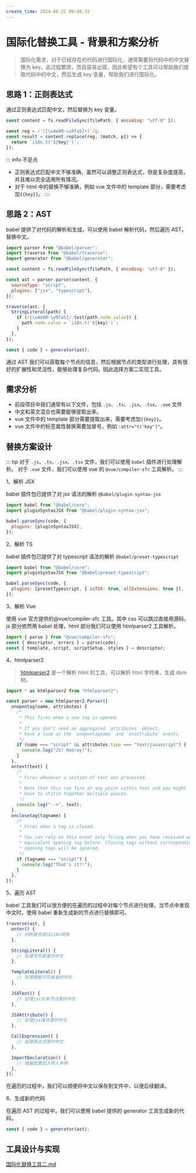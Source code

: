 ```yaml
---
create_time: 2024-06-22 00:49:32
---
```


# 国际化替换工具 - 背景和方案分析

> 国际化需求，对于已经存在的代码进行国际化，通常需要将代码中的中文替换为 key。此过程繁琐，而且容易出错，因此希望有个工具可以帮助我们提取代码中的中文，然后生成 key 变量，帮助我们进行国际化。

## 思路 1：正则表达式

通过正则表达式匹配中文，然后替换为 key 变量。

```js
const content = fs.readFileSync(filePath, { encoding: "utf-8" });

const reg = /'([\u4e00-\u9fa5]+)'/g;
const result = content.replace(reg, (match, p1) => {
  return `i18n.t('${key}')`;
});
```

::: info 不足点

- 正则表达式匹配中文不够准确，虽然可以调整正则表达式，但是复杂度提高，并且难以完全适用所有情况。
- 对于 html 中的替换不够准确，例如 vue 文件中的 template 部分，需要考虑加`{{key}}`。
  :::

## 思路 2：AST

babel 提供了对代码的解析和生成，可以使用 babel 解析代码，然后遍历 AST，替换中文。

```js
import parser from "@babel/parser";
import traverse from "@babel/traverse";
import generator from "@babel/generator";

const content = fs.readFileSync(filePath, { encoding: "utf-8" });

const ast = parser.parse(content, {
  sourceType: "script",
  plugins: ["jsx", "typescript"],
});

traverse(ast, {
  StringLiteral(path) {
    if (/[\u4e00-\u9fa5]/.test(path.node.value)) {
      path.node.value = `i18n.t('${key}')`;
    }
  },
});

const { code } = generator(ast);
```

通过 AST 我们可以获取每个节点的信息，然后根据节点的类型进行处理，具有很好的扩展性和灵活性，能够处理复杂代码。因此选择方案二实现工具。

## 需求分析

- 前段项目中我们通常有以下文件，包括 `.js`、`.ts`、`.jsx`、`.tsx`、`.vue` 文件
- 中文和英文混合也需要能够提取出来。
- vue 文件中的 template 部分需要提取出来，需要考虑加`{{key}}`。
- vue 文件中的标签属性替换需要加冒号，例如 `:attr="t('key')"`。

## 替换方案设计

::: tip
对于 `.js`、`.ts`、`.jsx`、`.tsx` 文件，我们可以使用 `babel` 插件进行处理解析。
对于 `.vue` 文件，我们可以使用 vue 的 `@vue/compiler-sfc` 工具解析。
:::

1、解析 JSX

babel 插件包已提供了对 jsx 语法的解析 `@babel/plugin-syntax-jsx`

```js
import babel from "@babel/core";
import pluginSyntaxJSX from "@babel/plugin-syntax-jsx";

babel.parseSync(code, {
  plugins: [pluginSyntaxJSX],
});
```

2、解析 TS

babel 插件包已提供了对 typescript 语法的解析 `@babel/preset-typescript`

```js
import babel from "@babel/core";
import pluginSyntaxJSX from "@babel/preset-typescript";

babel.parseSync(code, {
  plugins: [presetTypescript, { isTSX: true, allExtensions: true }],
});
```

3、解析 Vue

使用 vue 官方提供的@vue/compiler-sfc 工具。其中 css 可以跳过直接用源码，js 部分依然用 babel 处理，html 部分我们可以使用 htmlparser2 工具解析。

```js
import { parse } from "@vue/compiler-sfc";
const { descriptor, errors } = parse(code);
const { template, script, scriptSetup, styles } = descriptor;
```

4、htmlparser2

> [htmlparser2](https://github.com/fb55/htmlparser2) 是一个解析 html 的工具，可以解析 html 字符串，生成 dom 树。

```js
import * as htmlparser2 from "htmlparser2";

const parser = new htmlparser2.Parser({
  onopentag(name, attributes) {
    /*
     * This fires when a new tag is opened.
     *
     * If you don't need an aggregated `attributes` object,
     * have a look at the `onopentagname` and `onattribute` events.
     */
    if (name === "script" && attributes.type === "text/javascript") {
      console.log("JS! Hooray!");
    }
  },
  ontext(text) {
    /*
     * Fires whenever a section of text was processed.
     *
     * Note that this can fire at any point within text and you might
     * have to stitch together multiple pieces.
     */
    console.log("-->", text);
  },
  onclosetag(tagname) {
    /*
     * Fires when a tag is closed.
     *
     * You can rely on this event only firing when you have received an
     * equivalent opening tag before. Closing tags without corresponding
     * opening tags will be ignored.
     */
    if (tagname === "script") {
      console.log("That's it?!");
    }
  },
});
```

5、遍历 AST

babel 工具我们可以很方便的在遍历的过程中对每个节点进行处理，当节点中发现中文时，使用 babel 重新生成新的节点进行替换即可。

```js
traverse(ast, {
  enter() {
    // 判断是否跳过i18n转换
  },

  StringLiteral() {
    // 处理字符串里的中文
  },

  TemplateLiteral() {
    // 处理模板字符串里的中文
  },

  JSXText() {
    // 处理jsx文本节点里的中文
  },

  JSXAttribute() {
    // 处理jsx属性里的中文
  },

  CallExpression() {
    // 处理表达式里的中文
  },

  ImportDeclaration() {
    // 根据配置加入导入声明
  },
});
```

在遍历的过程中，我们可以顺便将中文以保存到文件中，以便后续翻译。

6、生成新的代码

在遍历 AST 的过程中，我们可以使用 babel 提供的 generator 工具生成新的代码。

```js
const { code } = generator(ast);
```

## 工具设计与实现

[国际化替换工具二.md](%E5%9B%BD%E9%99%85%E5%8C%96%E6%9B%BF%E6%8D%A2%E5%B7%A5%E5%85%B7%E4%BA%8C.md)
